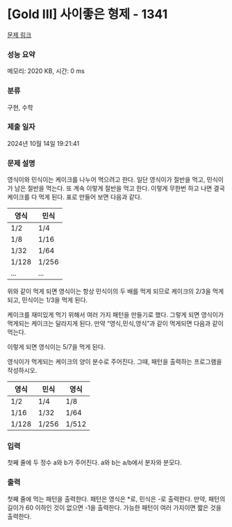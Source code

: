 # [Gold III] 사이좋은 형제 - 1341 

[문제 링크](https://www.acmicpc.net/problem/1341) 

### 성능 요약

메모리: 2020 KB, 시간: 0 ms

### 분류

구현, 수학

### 제출 일자

2024년 10월 14일 19:21:41

### 문제 설명

<p>영식이와 민식이는 케이크를 나누어 먹으려고 한다. 일단 영식이가 절반을 먹고, 민식이가 남은 절반을 먹는다. 또 계속 이렇게 절반을 먹고 한다. 이렇게 무한번 하고 나면 결국 케이크를 다 먹게 된다. 표로 만들어 보면 다음과 같다.</p>

<table class="table table-bordered table-center-20">
	<thead>
		<tr>
			<th>영식</th>
			<th>민식</th>
		</tr>
	</thead>
	<tbody>
		<tr>
			<td>1/2</td>
			<td>1/4</td>
		</tr>
		<tr>
			<td>1/8</td>
			<td>1/16</td>
		</tr>
		<tr>
			<td>1/32</td>
			<td>1/64</td>
		</tr>
		<tr>
			<td>1/128</td>
			<td>1/256</td>
		</tr>
		<tr>
			<td>...</td>
			<td>...</td>
		</tr>
	</tbody>
</table>

<p>위와 같이 먹게 되면 영식이는 항상 민식이의 두 배를 먹게 되므로 케이크의 2/3을 먹게 되고, 민식이는 1/3을 먹게 된다.</p>

<p>케이크를 재미있게 먹기 위해서 여러 가지 패턴을 만들기로 했다. 그렇게 되면 영식이가 먹게되는 케이크는 달라지게 된다. 만약 “영식,민식,영식”과 같이 먹게되면 다음과 같이 먹는다.</p>

<p>이렇게 되면 영식이는 5/7을 먹게 된다.</p>

<p>영식이가 먹게되는 케이크의 양이 분수로 주어진다. 그때, 패턴을 출력하는 프로그램을 작성하시오.</p>

<table class="table table-bordered table-center-30">
	<thead>
		<tr>
			<th>영식</th>
			<th>민식</th>
			<th>영식</th>
		</tr>
	</thead>
	<tbody>
		<tr>
			<td>1/2</td>
			<td>1/4</td>
			<td>1/8</td>
		</tr>
		<tr>
			<td>1/16</td>
			<td>1/32</td>
			<td>1/64</td>
		</tr>
		<tr>
			<td>1/128</td>
			<td>1/256</td>
			<td>1/512</td>
		</tr>
	</tbody>
</table>

### 입력 

 <p>첫째 줄에 두 정수 a와 b가 주어진다. a와 b는 a/b에서 분자와 분모다.</p>

### 출력 

 <p>첫째 줄에 먹는 패턴을 출력한다. 패턴은 영식은 *로, 민식은 -로 출력한다. 만약, 패턴의 길이가 60 이하인 것이 없으면 -1을 출력한다. 가능한 패턴이 여러 가지이면 짧은 것을 출력한다.</p>

